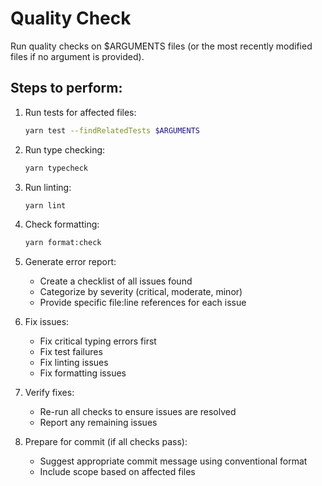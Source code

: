 <!-- .claude/commands/quality-check.md -->
# Quality Check

Run quality checks on $ARGUMENTS files (or the most recently modified files if no argument is provided).

## Steps to perform:

1. Run tests for affected files:
   ```bash
   yarn test --findRelatedTests $ARGUMENTS
   ```

2. Run type checking:
   ```bash
   yarn typecheck
   ```

3. Run linting:
   ```bash
   yarn lint
   ```

4. Check formatting:
   ```bash
   yarn format:check
   ```

5. Generate error report:
   - Create a checklist of all issues found
   - Categorize by severity (critical, moderate, minor)
   - Provide specific file:line references for each issue

6. Fix issues:
   - Fix critical typing errors first
   - Fix test failures
   - Fix linting issues
   - Fix formatting issues

7. Verify fixes:
   - Re-run all checks to ensure issues are resolved
   - Report any remaining issues

8. Prepare for commit (if all checks pass):
   - Suggest appropriate commit message using conventional format
   - Include scope based on affected files